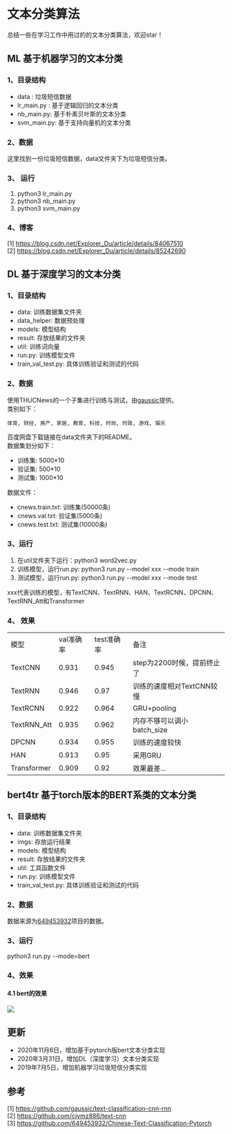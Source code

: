 # 文本分类算法
总结一些在学习工作中用过的的文本分类算法，欢迎star！

## ML 基于机器学习的文本分类

### 1、目录结构
<ul>
    <li>data : 垃圾短信数据</li>
    <li>lr_main.py : 基于逻辑回归的文本分类</li>
    <li>nb_main.py: 基于朴素贝叶斯的文本分类</li>
    <li>svm_main.py: 基于支持向量机的文本分类</li>
</ul>

### 2、数据
这里找到一份垃圾短信数据，data文件夹下为垃圾短信分类。

### 3、 运行
<ol>
    <li>python3 lr_main.py</li>
    <li>python3 nb_main.py</li>
    <li>python3 svm_main.py</li>
</ol>

### 4、博客
[1] https://blog.csdn.net/Explorer_Du/article/details/84067510<br />
[2] https://blog.csdn.net/Explorer_Du/article/details/85242690<br />

## DL 基于深度学习的文本分类

### 1、目录结构
<ul>
    <li>data: 训练数据集文件夹</li>
    <li>data_helper: 数据预处理</li>
    <li>models: 模型结构</li>
    <li>result: 存放结果的文件夹</li>
    <li>util: 训练词向量</li>
    <li>run.py: 训练模型文件</li>
    <li>train_val_test.py: 具体训练验证和测试的代码</li>
</ul>

### 2、数据
使用THUCNews的一个子集进行训练与测试，由<a href="https://github.com/gaussic/text-classification-cnn-rnn">gaussic</a>提供。<br />
类别如下：
```
体育, 财经, 房产, 家居, 教育, 科技, 时尚, 时政, 游戏, 娱乐
```
百度网盘下载链接在data文件夹下的README。<br />
数据集划分如下：<br />
<ul>
    <li>训练集: 5000*10</li>
    <li>验证集: 500*10</li>
    <li>测试集: 1000*10</li>
</ul>
数据文件：
<ul>
    <li>cnews.train.txt: 训练集(50000条)</li>
    <li>cnews.val.txt: 验证集(5000条)</li>
    <li>cnews.test.txt: 测试集(10000条)</li>
</ul>

### 3、运行
<ol>
    <li>在util文件夹下运行：python3 word2vec.py</li>
    <li>训练模型，运行run.py: python3 run.py --model xxx --mode train</li>
    <li>测试模型，运行run.py: python3 run.py --model xxx --mode test</li>
</ol>
xxx代表训练的模型，有TextCNN、TextRNN、HAN、TextRCNN、DPCNN、TextRNN_Att和Transformer

### 4、 效果
<table>
    <tr>
        <td>模型</td>
        <td>val准确率</td>
        <td>test准确率</td>
        <td>备注</td>
    </tr>
    <tr>
        <td>TextCNN</td>
        <td>0.931</td>
        <td>0.945</td>
        <td>step为2200时候，提前终止了</td>
    </tr>
    <tr>
        <td>TextRNN</td>
        <td>0.946</td>
        <td>0.97</td>
        <td>训练的速度相对TextCNN较慢</td>
    </tr>
    <tr>
        <td>TextRCNN</td>
        <td>0.922</td>
        <td>0.964</td>
        <td>GRU+pooling</td>
    </tr>
    <tr>
        <td>TextRNN_Att</td>
        <td>0.935</td>
        <td>0.962</td>
        <td>内存不够可以调小batch_size</td>
    </tr>
    <tr>
        <td>DPCNN</td>
        <td>0.934</td>
        <td>0.955</td>
        <td>训练的速度较快</td>
    </tr>
    <tr>
        <td>HAN</td>
        <td>0.913</td>
        <td>0.95</td>
        <td>采用GRU</td>
    </tr>
    <tr>
        <td>Transformer</td>
        <td>0.909</td>
        <td>0.92</td>
        <td>效果最差...</td>
    </tr>
</table>

## bert4tr 基于torch版本的BERT系类的文本分类
### 1、目录结构
<ul>
    <li>data: 训练数据集文件夹</li>
    <li>imgs: 存放运行结果</li>
    <li>models: 模型结构</li>
    <li>result: 存放结果的文件夹</li>
    <li>util: 工具函数文件</li>
    <li>run.py: 训练模型文件</li>
    <li>train_val_test.py: 具体训练验证和测试的代码</li>
</ul>

### 2、数据
数据来源为<a href="https://github.com/649453932/Bert-Chinese-Text-Classification-Pytorch">649453932</a>项目的数据。<br />

### 3、运行
python3 run.py --mode=bert

### 4、效果
#### 4.1 bert的效果
<img src="imgs/result_bert.png">

## 更新
<ul>
    <li>2020年11月6日，增加基于pytorch版bert文本分类实现</li>
    <li>2020年3月31日，增加DL（深度学习）文本分类实现</li>
    <li>2019年7月5日，增加机器学习垃圾短信分类实现</li> 
</ul>

## 参考
[1] https://github.com/gaussic/text-classification-cnn-rnn<br />
[2] https://github.com/cjymz886/text-cnn <br />
[3] https://github.com/649453932/Chinese-Text-Classification-Pytorch



